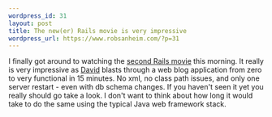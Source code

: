 ```yaml
--- 
wordpress_id: 31
layout: post
title: The new(er) Rails movie is very impressive
wordpress_url: https://www.robsanheim.com/?p=31
---
```

I finally got around to watching the <a href="https://www.loudthinking.com/arc/000478.html">second Rails movie</a> this morning.  It really is very impressive as <a href="https://www.loudthinking.com">David</a> blasts through a web blog application from zero to very functional in 15 minutes.  No xml, no class path issues, and only one server restart - even with db schema changes.   If you haven't seen it yet you really should go take a look.  I don't want to think about how long it would take to do the same using the typical Java web framework stack.
